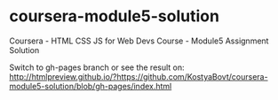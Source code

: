 # coursera-module5-solution
Coursera - HTML CSS JS for Web Devs Course - Module5 Assignment Solution

Switch to gh-pages branch or see the result on: http://htmlpreview.github.io/?https://github.com/KostyaBovt/coursera-module5-solution/blob/gh-pages/index.html
